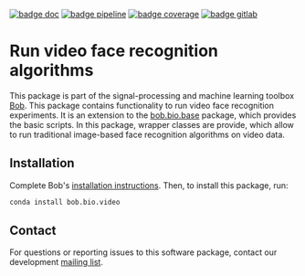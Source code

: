 [![badge doc](https://img.shields.io/badge/docs-latest-orange.svg)](https://www.idiap.ch/software/bob/docs/bob/bob.bio.video/master/sphinx/index.html)
[![badge pipeline](https://gitlab.idiap.ch/bob/bob.bio.video/badges/master/pipeline.svg)](https://gitlab.idiap.ch/bob/bob.bio.video/commits/master)
[![badge coverage](https://gitlab.idiap.ch/bob/bob.bio.video/badges/master/coverage.svg)](https://www.idiap.ch/software/bob/docs/bob/bob.bio.video/master/coverage)
[![badge gitlab](https://img.shields.io/badge/gitlab-project-0000c0.svg)](https://gitlab.idiap.ch/bob/bob.bio.video)

# Run video face recognition algorithms

This package is part of the signal-processing and machine learning toolbox
[Bob](https://www.idiap.ch/software/bob).
This package contains functionality to run video face recognition experiments.
It is an extension to the
[bob.bio.base](https://pypi.python.org/pypi/bob.bio.base) package, which
provides the basic scripts.
In this package, wrapper classes are provide, which allow to run traditional
image-based face recognition algorithms on video data.

## Installation

Complete Bob's
[installation instructions](https://www.idiap.ch/software/bob/install). Then,
to install this package, run:

``` sh
conda install bob.bio.video
```

## Contact

For questions or reporting issues to this software package, contact our
development [mailing list](https://www.idiap.ch/software/bob/discuss).
